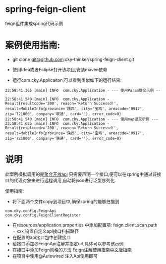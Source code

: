 # spring-feign-client
feign组件集成spring代码示例

# 案例使用指南:

- git clone git@github.com:cky-thinker/spring-feign-client.git

- 使用Idea或者Eclipse打开该项目,安装maven依赖

- 运行com.cky.Applicaiton,可以看到类似如下的运行结果:

```
22:58:41.365 [main] INFO  com.cky.Application - --- 使用Param提交示例 ---
22:58:41.548 [main] INFO  com.cky.Application - Result{resultcode='200', reason='Return Successd!', result=MobileInfo{province='陕西', city='宝鸡', areacode='0917', zip='721000', company='联通', card=''}, error_code=0}
22:58:41.548 [main] INFO  com.cky.Application - --- 使用map提交示例 ---
22:58:41.625 [main] INFO  com.cky.Application - Result{resultcode='200', reason='Return Successd!', result=MobileInfo{province='陕西', city='宝鸡', areacode='0917', zip='721000', company='联通', card=''}, error_code=0}
```

# 说明
此案例模拟调用的是[聚合开放api](www.juhe.cn)
只需要声明一个接口,便可以在spring中通过该接口的代理对象来进行远程调用,自动将json进行泛型序列化.

使用指南:
- 将下面两个文件copy到项目中,确保spring的能够扫描到
```
com.cky.config.FeignApi
com.cky.config.FeignClientRegister
```
- 在resources/application.properties 中添加配置项: feign.client.scan.path = xxx 设置自定义api接口扫描路径
- 在配置的api接口包中创建接口
- 给接口添加@FeignApi注解并指定url,具体可以参考该示例
- 在接口中添加Feign风格的方法 [Feign注解使用指南](https://github.com/OpenFeign/feign)[中文版指南](https://www.cnblogs.com/chenkeyu/p/9017996.html)
- 在项目中使用@Autowired 注入Api使用即可

